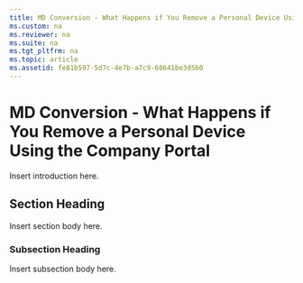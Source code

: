 ```yaml
---
title: MD Conversion - What Happens if You Remove a Personal Device Using the Company Portal
ms.custom: na
ms.reviewer: na
ms.suite: na
ms.tgt_pltfrm: na
ms.topic: article
ms.assetid: fe81b597-5d7c-4e7b-a7c9-68641be3d5b0
---
```

# MD Conversion - What Happens if You Remove a Personal Device Using the Company Portal
Insert introduction here.

## Section Heading
Insert section body here.

### Subsection Heading
Insert subsection body here.

